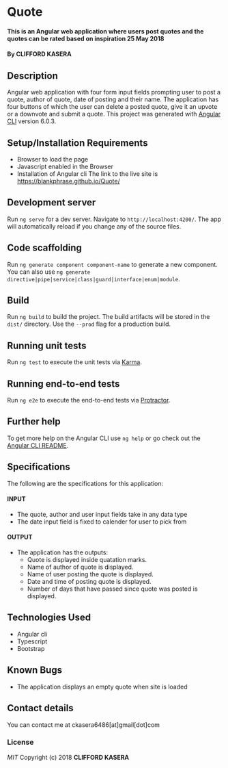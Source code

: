 # Quote

#### This is an Angular web application where users post quotes and the quotes can be rated based on inspiration 25 May 2018

#### By **CLIFFORD KASERA**

## Description
Angular web application with four form input fields prompting user to post a quote, author of quote, date of posting and their name.
The application has four buttons of which the user can delete a posted quote, give it an upvote or a downvote and submit a quote.
This project was generated with [Angular CLI](https://github.com/angular/angular-cli) version 6.0.3.

## Setup/Installation Requirements
* Browser to load the page
* Javascript enabled in the Browser
* Installation of Angular cli
The link to the live site is https://blankphrase.github.io/Quote/

## Development server

Run `ng serve` for a dev server. Navigate to `http://localhost:4200/`. The app will automatically reload if you change any of the source files.

## Code scaffolding

Run `ng generate component component-name` to generate a new component. You can also use `ng generate directive|pipe|service|class|guard|interface|enum|module`.

## Build

Run `ng build` to build the project. The build artifacts will be stored in the `dist/` directory. Use the `--prod` flag for a production build.

## Running unit tests

Run `ng test` to execute the unit tests via [Karma](https://karma-runner.github.io).

## Running end-to-end tests

Run `ng e2e` to execute the end-to-end tests via [Protractor](http://www.protractortest.org/).

## Further help

To get more help on the Angular CLI use `ng help` or go check out the [Angular CLI README](https://github.com/angular/angular-cli/blob/master/README.md).

## Specifications
The following are the specifications for this application:

#### INPUT
* The quote, author and user input fields take in any data type
* The date input field is fixed to calender for user to pick from

#### OUTPUT
* The application has  the outputs:
  * Quote is displayed inside quatation marks.
  * Name of author of quote is displayed.
  * Name of user posting the quote is displayed.
  * Date and time of posting quote is displayed.
  * Number of days that have passed since quote was posted is displayed.

## Technologies Used
* Angular cli
* Typescript
* Bootstrap

## Known Bugs
* The application displays an empty quote when site is loaded

## Contact details
You can contact me at ckasera6486[at]gmail[dot]com

### License
*MIT*
Copyright (c) 2018 **CLIFFORD KASERA**
